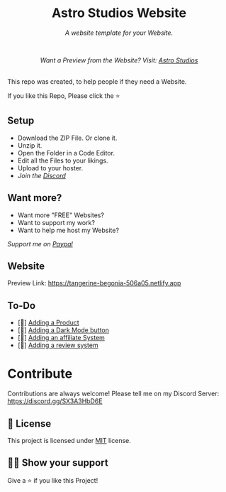 <h1 align="center">Astro Studios Website</h1>
<p align="center"><i>A website template for your Website.</i></p>
<br>
<p align="center"><i>Want a Preview from the Website? Visit: <a href="https://awesome-github-readme-profile.netlify.app">Astro Studios</a></i></p>
<br>
This repo was created, to help people if they need a Website.

If you like this Repo, Please click the :star:

## Setup
  - Download the ZIP File. Or clone it.
  - Unzip it.
  - Open the Folder in a Code Editor.
  - Edit all the Files to your likings.
  - Upload to your hoster.
  - <i>Join the <a href="https://discord.gg/SX3A3HbD6E">Discord</a></i>

## Want more?
  - Want more "FREE" Websites?
  - Want to support my work?
  - Want to help me host my Website?

   <i>Support me on <a href="https://paypal.me/Jvmall">Paypal</a></i> 

## Website

Preview Link: https://tangerine-begonia-506a05.netlify.app


## To-Do

- [:no_entry_sign:] [Adding a Product](art)
- [:no_entry_sign:] [Adding a Dark Mode button](code-styled)
- [:no_entry_sign:] [Adding an affiliate System](creativity)
- [:no_entry_sign:] [Adding a review system](flowcharts)

# Contribute

Contributions are always welcome! Please tell me on my Discord Server:
https://discord.gg/SX3A3HbD6E

## :pencil: License

This project is licensed under [MIT](https://opensource.org/licenses/MIT) license.

## :man_astronaut: Show your support

Give a ⭐️ if you like this Project!
